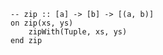 ```applescript
-- zip :: [a] -> [b] -> [(a, b)]
on zip(xs, ys)
    zipWith(Tuple, xs, ys)
end zip
```
